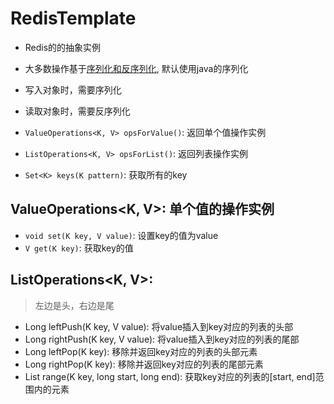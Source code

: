 # RedisTemplate

- Redis的的抽象实例
- 大多数操作基于[序列化和反序列化](Java_ObjectIOStream.md), 默认使用java的序列化
- 写入对象时，需要序列化
- 读取对象时，需要反序列化

- `ValueOperations<K, V> opsForValue()`: 返回单个值操作实例
- `ListOperations<K, V> opsForList()`: 返回列表操作实例 
- `Set<K> keys(K pattern)`: 获取所有的key

## ValueOperations<K, V>: 单个值的操作实例

- `void set(K key, V value)`: 设置key的值为value
- `V get(K key)`: 获取key的值

## ListOperations<K, V>: 

> 左边是头，右边是尾

- Long leftPush(K key, V value): 将value插入到key对应的列表的头部
- Long rightPush(K key, V value): 将value插入到key对应的列表的尾部
- Long leftPop(K key): 移除并返回key对应的列表的头部元素
- Long rightPop(K key): 移除并返回key对应的列表的尾部元素
- List<V> range(K key, long start, long end): 获取key对应的列表的[start, end]范围内的元素
